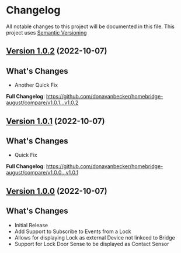 # Changelog

All notable changes to this project will be documented in this file. This project uses [Semantic Versioning](https://semver.org/)

## [Version 1.0.2](https://github.com/donavanbecker/homebridge-august/releases/tag/v1.0.2) (2022-10-07)

## What's Changes
- Another Quick Fix

**Full Changelog**: https://github.com/donavanbecker/homebridge-august/compare/v1.0.1...v1.0.2

## [Version 1.0.1](https://github.com/donavanbecker/homebridge-august/releases/tag/v1.0.0) (2022-10-07)

## What's Changes
- Quick Fix

**Full Changelog**: https://github.com/donavanbecker/homebridge-august/compare/v1.0.0...v1.0.1

## [Version 1.0.0](https://github.com/donavanbecker/homebridge-august/releases/tag/v1.0.0) (2022-10-07)

## What's Changes
- Initial Release
- Add Support to Subscribe to Events from a Lock
- Allows for displaying Lock as external Device not linkced to Bridge
- Support for Lock Door Sense to be displayed as Contact Sensor